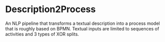 # Description2Process
An NLP pipeline that transforms a textual description into a process model that is roughly based on BPMN. Textual inputs are limited to sequences of activities and 3 types of XOR splits. 
